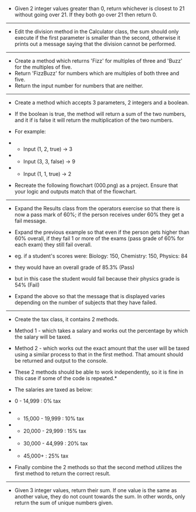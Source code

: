 - Given 2 integer values greater than 0, return whichever is closest to 21 without going over 21. If they both go over 21 then return 0.
- --------------------------
- Edit the division method in the Calculator class, the sum should only execute if the first parameter is smaller than the second, otherwise it prints out a message saying that the division cannot be performed.
- --------------------------
- Create a method which returns 'Fizz' for multiples of three and 'Buzz' for the multiples of five.
- Return 'FizzBuzz' for numbers which are multiples of both three and five.
- Return the input number for numbers that are neither.
- --------------------------
- Create a method which accepts 3 parameters, 2 integers and a boolean.

- If the boolean is true, the method will return a sum of the two numbers, and it if is false it will return the multiplication of the two numbers.
- For example:

- * Input (1, 2, true) -> 3
- * Input (3, 3, false) -> 9
- * Input (1, 1, true) -> 2
- Recreate the following flowchart (000.png) as a project. Ensure that your logic and outputs match that of the flowchart.
- -------------------------
- Expand the Results class from the operators exercise so that there is now a pass mark of 60%; if the person receives under 60% they get a fail message.

- Expand the previous example so that even if the person gets higher than 60% overall, if they fail 1 or more of the exams (pass grade of 60% for each exam) they still fail overall.

- eg. if a student's scores were: Biology: 150, Chemistry: 150, Physics: 84

- they would have an overall grade of 85.3% (Pass)

- but in this case the student would fail because their physics grade is 54% (Fail)

- Expand the above so that the message that is displayed varies depending on the number of subjects that they have failed.
- -------------------------
- Create the tax class, it contains 2 methods.

- Method 1 - which takes a salary and works out the percentage by which the salary will be taxed.

- Method 2 - which works out the exact amount that the user will be taxed using a similar process to that in the first method. That amount should be returned and output to the console.

- These 2 methods should be able to work independently, so it is fine in this case if some of the code is repeated.*
 
- The salaries are taxed as below:

- 0 - 14,999 : 0% tax
- * 15,000 - 19,999 : 10% tax
- * 20,000 - 29,999 : 15% tax
- * 30,000 - 44,999 : 20% tax
- * 45,000+ : 25% tax
- Finally combine the 2 methods so that the second method utilizes the first method to return the correct result.
- -------------------------

- Given 3 integer values, return their sum. If one value is the same as another value, they do not count towards the sum. In other words, only return the sum of unique numbers given.

